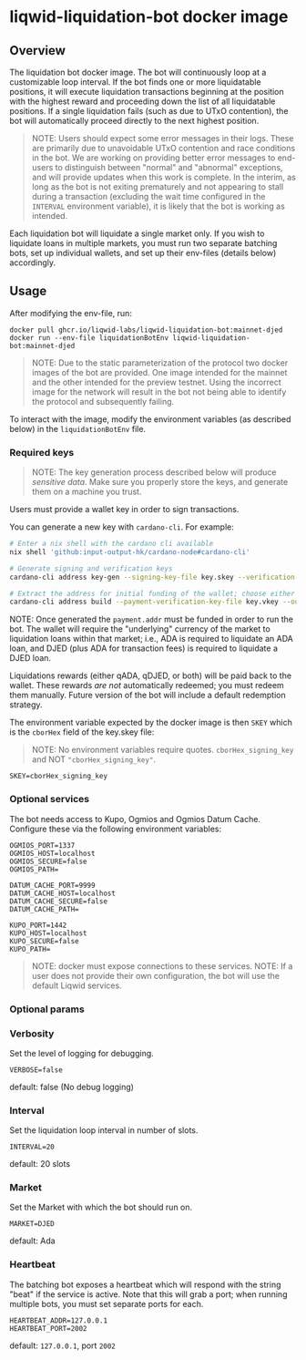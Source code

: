 # liqwid-liquidation-bot docker image

## Overview

The liquidation bot docker image. The bot will continuously loop at a
customizable loop interval. If the bot finds one or more liquidatable positions,
it will execute liquidation transactions beginning at the position with the
highest reward and proceeding down the list of all liquidatable positions.
If a single liquidation fails (such as due to UTxO contention), the bot will
automatically proceed directly to the next highest position.

> NOTE: Users should expect some error messages in their logs. These are
> primarily due to unavoidable UTxO contention and race conditions in the bot.
> We are working on providing better error messages to end-users to distinguish
> between "normal" and "abnormal" exceptions, and will provide updates when this
> work is complete. In the interim, as long as the bot is not exiting prematurely
> and not appearing to stall during a transaction (excluding the wait time
> configured in the `INTERVAL` environment variable), it is likely that the bot is
> working as intended.

Each liquidation bot will liquidate a single market only. If you wish to liquidate
loans in multiple markets, you must run two separate batching bots, set up
individual wallets, and set up their env-files (details below) accordingly.

## Usage

After modifying the env-file, run:

```
docker pull ghcr.io/liqwid-labs/liqwid-liquidation-bot:mainnet-djed
docker run --env-file liquidationBotEnv liqwid-liquidation-bot:mainnet-djed
```

> NOTE: Due to the static parameterization of the protocol two docker images of the
> bot are provided. One image intended for the mainnet and the other intended for
> the preview testnet. Using the incorrect image for the network will result in the
> bot not being able to identify the protocol and subsequently failing.

To interact with the image, modify the environment variables (as described below)
in the `liquidationBotEnv` file.

### Required keys

> NOTE: The key generation process described below will produce _sensitive data_.
> Make sure you properly store the keys, and generate them on a machine you trust.

Users must provide a wallet key in order to sign transactions.

You can generate a new key with `cardano-cli`. For example:

```sh
# Enter a nix shell with the cardano cli available
nix shell 'github:input-output-hk/cardano-node#cardano-cli'

# Generate signing and verification keys
cardano-cli address key-gen --signing-key-file key.skey --verification-key-file key.vkey

# Extract the address for initial funding of the wallet; choose either the mainnet or `preview` testnet via the last option.
cardano-cli address build --payment-verification-key-file key.vkey --out-file payment.addr [--mainnet | --testnet-magic 2]
```

NOTE: Once generated the `payment.addr` must be funded in order to run the bot.
The wallet will require the "underlying" currency of the market to liquidation
loans within that market; i.e., ADA is required to liquidate an ADA loan, and
DJED (plus ADA for transaction fees) is required to liquidate a DJED loan.

Liquidations rewards (either qADA, qDJED, or both) will be paid back to the wallet.
These rewards _are not_ automatically redeemed; you must redeem them manually.
Future version of the bot will include a default redemption strategy.

The environment variable expected by the docker image is then `SKEY` which is the `cborHex` field of the key.skey file:

> NOTE: No environment variables require quotes. `cborHex_signing_key` and NOT `"cborHex_signing_key"`.

```
SKEY=cborHex_signing_key
```

### Optional services

The bot needs access to Kupo, Ogmios and Ogmios Datum Cache.
Configure these via the following environment variables:

```
OGMIOS_PORT=1337
OGMIOS_HOST=localhost
OGMIOS_SECURE=false
OGMIOS_PATH=

DATUM_CACHE_PORT=9999
DATUM_CACHE_HOST=localhost
DATUM_CACHE_SECURE=false
DATUM_CACHE_PATH=

KUPO_PORT=1442
KUPO_HOST=localhost
KUPO_SECURE=false
KUPO_PATH=
```

> NOTE: docker must expose connections to these services.
> NOTE: If a user does not provide their own configuration, the bot will use the default Liqwid services.

### Optional params

### Verbosity

Set the level of logging for debugging.

```
VERBOSE=false
```

default: false (No debug logging)

### Interval

Set the liquidation loop interval in number of slots.

```
INTERVAL=20
```

default: 20 slots

### Market

Set the Market with which the bot should run on.

```
MARKET=DJED
```

default: Ada

### Heartbeat

The batching bot exposes a heartbeat which will respond with the string "beat" if the service
is active. Note that this will grab a port; when running multiple bots, you must set separate ports
for each.

```
HEARTBEAT_ADDR=127.0.0.1
HEARTBEAT_PORT=2002
```

default: `127.0.0.1`, port `2002`
